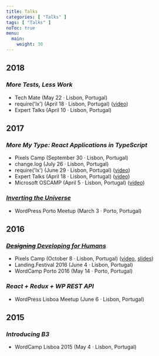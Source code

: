 ```yaml
---
title: Talks
categories: [ "Talks" ]
tags: [ "Talks" ]
noToc: true
menu:
  main:
    weight: 30
---
```


## 2018

### _More Tests, Less Work_

* Tech Mate (May 22 · Lisbon, Portugal)
* require('lx') (April 18 · Lisbon, Portugal) ([video](https://www.youtube.com/watch?v=PZskhUemFlc))
* Expert Talks (April 10 · Lisbon, Portugal)

## 2017

### _More My Type: React Applications in TypeScript_

* Pixels Camp (September 30 · Lisbon, Portugal)
* change.log (July 26 · Lisbon, Portugal)
* require('lx') (June 29 · Lisbon, Portugal) ([video](https://www.youtube.com/watch?v=H2hMHgx-OUA))
* Expert Talks (April 18 · Lisbon, Portugal) ([video](https://www.youtube.com/watch?v=G7LU_4-NQlQ))
* Microsoft OSCAMP (April 5 · Lisbon, Portugal) ([video](https://channel9.msdn.com/Events/DXPortugal/OSCAMP-Open-Source-Software-powered-by-Bright-Pixel/More-My-Type-Developing-React-Applications-in-TypeScript))

### _[Inverting the Universe](/2017/inverting-universe/)_

* WordPress Porto Meetup (March 3 · Porto, Portugal)

## 2016

### _[~~Designing~~ Developing for Humans](/2016/designing-developing-humans)_

* Pixels Camp (October 8 · Lisbon, Portugal) ([video](https://www.youtube.com/watch?v=eBJd5TfIXrY), [slides](https://goblindegook.github.io/developing-for-humans/))
* Landing.Festival 2016 (June 4 · Lisbon, Portugal)
* WordCamp Porto 2016 (May 14 · Porto, Portugal)

### _React + Redux + WP REST API_

* WordPress Lisboa Meetup (June 6 · Lisbon, Portugal)

## 2015

### _Introducing B3_

* WordCamp Lisboa 2015 (May 4 · Lisbon, Portugal)
